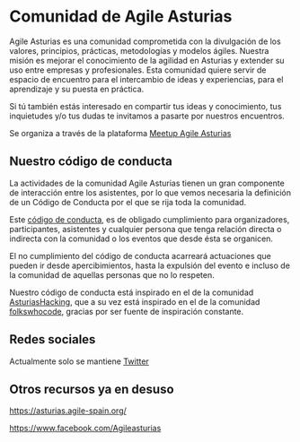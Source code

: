 # Comunidad de Agile Asturias

Agile Asturias es una comunidad comprometida con la divulgación de los valores, principios, prácticas, metodologías y modelos ágiles.
Nuestra misión es mejorar el conocimiento de la agilidad en Asturias y extender su uso entre empresas y profesionales.
Esta comunidad quiere servir de espacio de encuentro para el intercambio de ideas y experiencias, para el aprendizaje y su puesta en práctica.

Si tú también estás interesado en compartir tus ideas y conocimiento, tus inquietudes y/o tus dudas te invitamos a pasarte por nuestros encuentros.

Se organiza a través de la plataforma [Meetup Agile Asturias](https://www.meetup.com/es-ES/agile-asturias/)


## Nuestro código de conducta

La actividades de la comunidad Agile Asturias tienen un gran componente de interacción entre los asistentes, por lo que vemos necesaria la definición de un Código de Conducta por el que se rija toda la comunidad.

Este [código de conducta](https://github.com/agile-asturias/core/blob/master/coc/CODE_OF_CONDUCT.md), es de obligado cumplimiento para organizadores, participantes, asistentes y cualquier persona que tenga relación directa o indirecta con la comunidad o los eventos que desde ésta se organicen.

El no cumplimiento del código de conducta acarreará actuaciones que pueden ir desde apercibimientos, hasta la expulsión del evento e incluso de la comunidad de aquellas personas que no lo respeten.

Nuestro código de conducta está inspirado en el de la comunidad [AsturiasHacking](https://github.com/asturiashacking), que a su vez está inspirado en el de la comunidad [folkswhocode](https://github.com/folkswhocode), gracias por ser fuente de inspiración constante.

## Redes sociales

Actualmente solo se mantiene [Twitter](https://twitter.com/agileasturias)

## Otros recursos ya en desuso

https://asturias.agile-spain.org/

https://www.facebook.com/Agileasturias

